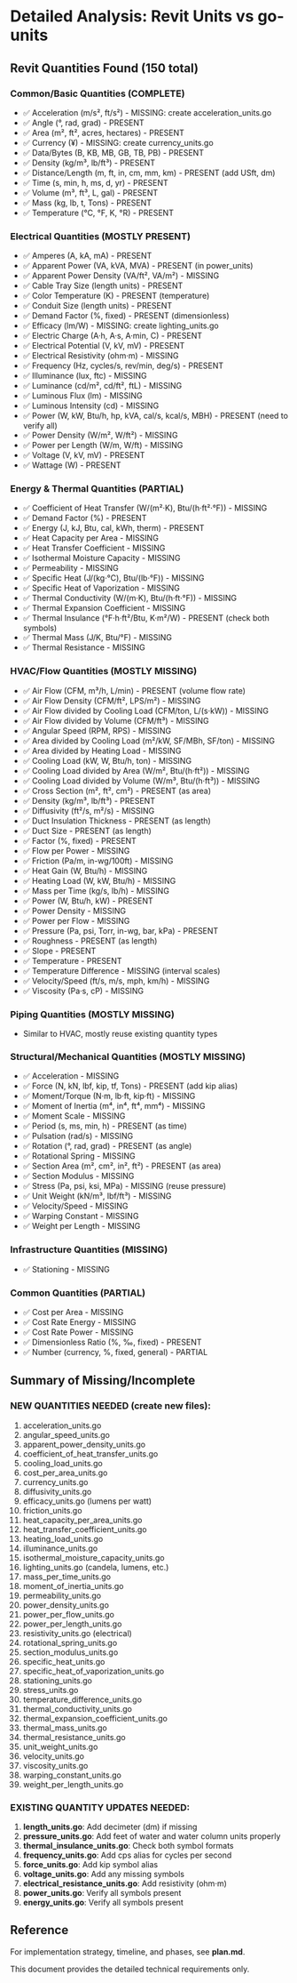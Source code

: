 # Detailed Analysis: Revit Units vs go-units

## Revit Quantities Found (150 total)

### Common/Basic Quantities (COMPLETE)
- ✅ Acceleration (m/s², ft/s²) - MISSING: create acceleration_units.go
- ✅ Angle (°, rad, grad) - PRESENT
- ✅ Area (m², ft², acres, hectares) - PRESENT
- ✅ Currency (¥) - MISSING: create currency_units.go
- ✅ Data/Bytes (B, KB, MB, GB, TB, PB) - PRESENT
- ✅ Density (kg/m³, lb/ft³) - PRESENT
- ✅ Distance/Length (m, ft, in, cm, mm, km) - PRESENT (add USft, dm)
- ✅ Time (s, min, h, ms, d, yr) - PRESENT
- ✅ Volume (m³, ft³, L, gal) - PRESENT
- ✅ Mass (kg, lb, t, Tons) - PRESENT
- ✅ Temperature (°C, °F, K, °R) - PRESENT

### Electrical Quantities (MOSTLY PRESENT)
- ✅ Amperes (A, kA, mA) - PRESENT
- ✅ Apparent Power (VA, kVA, MVA) - PRESENT (in power_units)
- ✅ Apparent Power Density (VA/ft², VA/m²) - MISSING
- ✅ Cable Tray Size (length units) - PRESENT
- ✅ Color Temperature (K) - PRESENT (temperature)
- ✅ Conduit Size (length units) - PRESENT
- ✅ Demand Factor (%, fixed) - PRESENT (dimensionless)
- ✅ Efficacy (lm/W) - MISSING: create lighting_units.go
- ✅ Electric Charge (A·h, A·s, A·min, C) - PRESENT
- ✅ Electrical Potential (V, kV, mV) - PRESENT
- ✅ Electrical Resistivity (ohm·m) - MISSING
- ✅ Frequency (Hz, cycles/s, rev/min, deg/s) - PRESENT
- ✅ Illuminance (lux, ftc) - MISSING
- ✅ Luminance (cd/m², cd/ft², ftL) - MISSING
- ✅ Luminous Flux (lm) - MISSING
- ✅ Luminous Intensity (cd) - MISSING
- ✅ Power (W, kW, Btu/h, hp, kVA, cal/s, kcal/s, MBH) - PRESENT (need to verify all)
- ✅ Power Density (W/m², W/ft²) - MISSING
- ✅ Power per Length (W/m, W/ft) - MISSING
- ✅ Voltage (V, kV, mV) - PRESENT
- ✅ Wattage (W) - PRESENT

### Energy & Thermal Quantities (PARTIAL)
- ✅ Coefficient of Heat Transfer (W/(m²·K), Btu/(h·ft²·°F)) - MISSING
- ✅ Demand Factor (%) - PRESENT
- ✅ Energy (J, kJ, Btu, cal, kWh, therm) - PRESENT
- ✅ Heat Capacity per Area - MISSING
- ✅ Heat Transfer Coefficient - MISSING
- ✅ Isothermal Moisture Capacity - MISSING
- ✅ Permeability - MISSING
- ✅ Specific Heat (J/(kg·°C), Btu/(lb·°F)) - MISSING
- ✅ Specific Heat of Vaporization - MISSING
- ✅ Thermal Conductivity (W/(m·K), Btu/(h·ft·°F)) - MISSING
- ✅ Thermal Expansion Coefficient - MISSING
- ✅ Thermal Insulance (°F·h·ft²/Btu, K·m²/W) - PRESENT (check both symbols)
- ✅ Thermal Mass (J/K, Btu/°F) - MISSING
- ✅ Thermal Resistance - MISSING

### HVAC/Flow Quantities (MOSTLY MISSING)
- ✅ Air Flow (CFM, m³/h, L/min) - PRESENT (volume flow rate)
- ✅ Air Flow Density (CFM/ft², LPS/m²) - MISSING
- ✅ Air Flow divided by Cooling Load (CFM/ton, L/(s·kW)) - MISSING
- ✅ Air Flow divided by Volume (CFM/ft³) - MISSING
- ✅ Angular Speed (RPM, RPS) - MISSING
- ✅ Area divided by Cooling Load (m²/kW, SF/MBh, SF/ton) - MISSING
- ✅ Area divided by Heating Load - MISSING
- ✅ Cooling Load (kW, W, Btu/h, ton) - MISSING
- ✅ Cooling Load divided by Area (W/m², Btu/(h·ft²)) - MISSING
- ✅ Cooling Load divided by Volume (W/m³, Btu/(h·ft³)) - MISSING
- ✅ Cross Section (m², ft², cm²) - PRESENT (as area)
- ✅ Density (kg/m³, lb/ft³) - PRESENT
- ✅ Diffusivity (ft²/s, m²/s) - MISSING
- ✅ Duct Insulation Thickness - PRESENT (as length)
- ✅ Duct Size - PRESENT (as length)
- ✅ Factor (%, fixed) - PRESENT
- ✅ Flow per Power - MISSING
- ✅ Friction (Pa/m, in-wg/100ft) - MISSING
- ✅ Heat Gain (W, Btu/h) - MISSING
- ✅ Heating Load (W, kW, Btu/h) - MISSING
- ✅ Mass per Time (kg/s, lb/h) - MISSING
- ✅ Power (W, Btu/h, kW) - PRESENT
- ✅ Power Density - MISSING
- ✅ Power per Flow - MISSING
- ✅ Pressure (Pa, psi, Torr, in-wg, bar, kPa) - PRESENT
- ✅ Roughness - PRESENT (as length)
- ✅ Slope - PRESENT
- ✅ Temperature - PRESENT
- ✅ Temperature Difference - MISSING (interval scales)
- ✅ Velocity/Speed (ft/s, m/s, mph, km/h) - MISSING
- ✅ Viscosity (Pa·s, cP) - MISSING

### Piping Quantities (MOSTLY MISSING)
- Similar to HVAC, mostly reuse existing quantity types

### Structural/Mechanical Quantities (MOSTLY MISSING)
- ✅ Acceleration - MISSING
- ✅ Force (N, kN, lbf, kip, tf, Tons) - PRESENT (add kip alias)
- ✅ Moment/Torque (N·m, lb·ft, kip·ft) - MISSING
- ✅ Moment of Inertia (m⁴, in⁴, ft⁴, mm⁴) - MISSING
- ✅ Moment Scale - MISSING
- ✅ Period (s, ms, min, h) - PRESENT (as time)
- ✅ Pulsation (rad/s) - MISSING
- ✅ Rotation (°, rad, grad) - PRESENT (as angle)
- ✅ Rotational Spring - MISSING
- ✅ Section Area (m², cm², in², ft²) - PRESENT (as area)
- ✅ Section Modulus - MISSING
- ✅ Stress (Pa, psi, ksi, MPa) - MISSING (reuse pressure)
- ✅ Unit Weight (kN/m³, lbf/ft³) - MISSING
- ✅ Velocity/Speed - MISSING
- ✅ Warping Constant - MISSING
- ✅ Weight per Length - MISSING

### Infrastructure Quantities (MISSING)
- ✅ Stationing - MISSING

### Common Quantities (PARTIAL)
- ✅ Cost per Area - MISSING
- ✅ Cost Rate Energy - MISSING
- ✅ Cost Rate Power - MISSING
- ✅ Dimensionless Ratio (%, ‰, fixed) - PRESENT
- ✅ Number (currency, %, fixed, general) - PARTIAL

## Summary of Missing/Incomplete

### NEW QUANTITIES NEEDED (create new files):
1. acceleration_units.go
2. angular_speed_units.go  
3. apparent_power_density_units.go
4. coefficient_of_heat_transfer_units.go
5. cooling_load_units.go
6. cost_per_area_units.go
7. currency_units.go
8. diffusivity_units.go
9. efficacy_units.go (lumens per watt)
10. friction_units.go
11. heat_capacity_per_area_units.go
12. heat_transfer_coefficient_units.go
13. heating_load_units.go
14. illuminance_units.go
15. isothermal_moisture_capacity_units.go
16. lighting_units.go (candela, lumens, etc.)
17. mass_per_time_units.go
18. moment_of_inertia_units.go
19. permeability_units.go
20. power_density_units.go
21. power_per_flow_units.go
22. power_per_length_units.go
23. resistivity_units.go (electrical)
24. rotational_spring_units.go
25. section_modulus_units.go
26. specific_heat_units.go
27. specific_heat_of_vaporization_units.go
28. stationing_units.go
29. stress_units.go
30. temperature_difference_units.go
31. thermal_conductivity_units.go
32. thermal_expansion_coefficient_units.go
33. thermal_mass_units.go
34. thermal_resistance_units.go
35. unit_weight_units.go
36. velocity_units.go
37. viscosity_units.go
38. warping_constant_units.go
39. weight_per_length_units.go

### EXISTING QUANTITY UPDATES NEEDED:
1. **length_units.go**: Add decimeter (dm) if missing
2. **pressure_units.go**: Add feet of water and water column units properly
3. **thermal_insulance_units.go**: Check both symbol formats
4. **frequency_units.go**: Add cps alias for cycles per second
5. **force_units.go**: Add kip symbol alias
6. **voltage_units.go**: Add any missing symbols
7. **electrical_resistance_units.go**: Add resistivity (ohm·m)
8. **power_units.go**: Verify all symbols present
9. **energy_units.go**: Verify all symbols present

## Reference

For implementation strategy, timeline, and phases, see **plan.md**.

This document provides the detailed technical requirements only.
